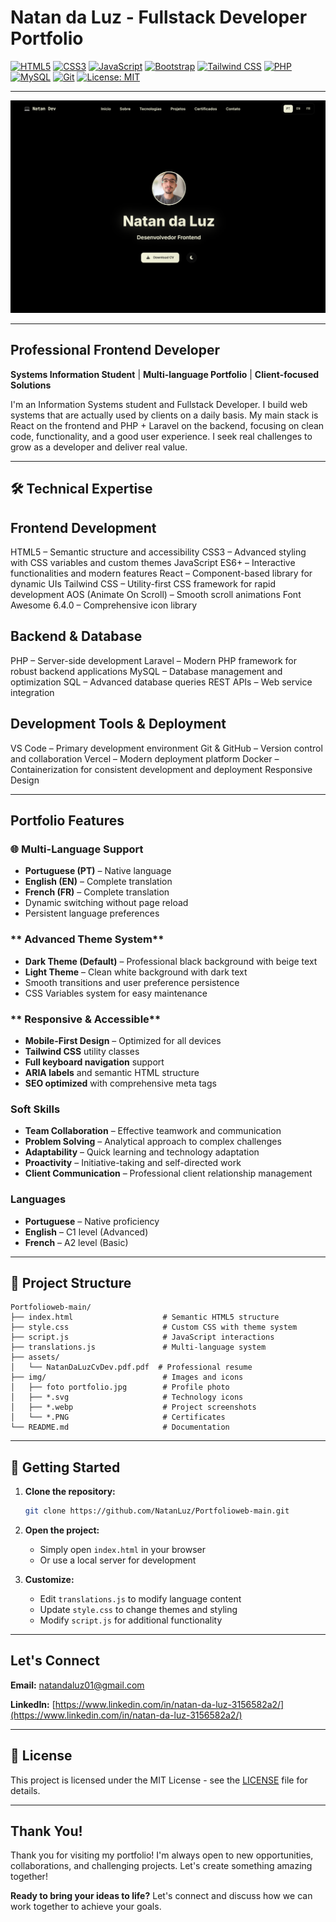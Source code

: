 # Natan da Luz - Fullstack Developer Portfolio

[![HTML5](https://img.shields.io/badge/HTML5-E34F26?style=flat&logo=html5&logoColor=white)]()
[![CSS3](https://img.shields.io/badge/CSS3-1572B6?style=flat&logo=css3&logoColor=white)]()
[![JavaScript](https://img.shields.io/badge/JavaScript-F7DF1E?style=flat&logo=javascript&logoColor=black)]()
[![Bootstrap](https://img.shields.io/badge/Bootstrap-7952B3?style=flat&logo=bootstrap&logoColor=white)]()
[![Tailwind CSS](https://img.shields.io/badge/Tailwind_CSS-38B2AC?style=flat&logo=tailwind-css&logoColor=white)]()
[![PHP](https://img.shields.io/badge/PHP-777BB4?style=flat&logo=php&logoColor=white)]()
[![MySQL](https://img.shields.io/badge/MySQL-005C84?style=flat&logo=mysql&logoColor=white)]()
[![Git](https://img.shields.io/badge/Git-F05032?style=flat&logo=git&logoColor=white)]()
[![License: MIT](https://img.shields.io/badge/License-MIT-yellow.svg)](LICENSE)

---

![Pré-visualização do Portfólio](img/preview.jpg)

---

##  **Professional Frontend Developer**

**Systems Information Student** | **Multi-language Portfolio** | **Client-focused Solutions**

I'm an Information Systems student and Fullstack Developer. I build web systems that are actually used by clients on a daily basis. My main stack is React on the frontend and PHP + Laravel on the backend, focusing on clean code, functionality, and a good user experience. I seek real challenges to grow as a developer and deliver real value.

---

## 🛠️ **Technical Expertise**

## Frontend Development
HTML5 – Semantic structure and accessibility
CSS3 – Advanced styling with CSS variables and custom themes
JavaScript ES6+ – Interactive functionalities and modern features
React – Component-based library for dynamic UIs
Tailwind CSS – Utility-first CSS framework for rapid development
AOS (Animate On Scroll) – Smooth scroll animations
Font Awesome 6.4.0 – Comprehensive icon library

## Backend & Database
PHP – Server-side development
Laravel – Modern PHP framework for robust backend applications
MySQL – Database management and optimization
SQL – Advanced database queries
REST APIs – Web service integration

## Development Tools & Deployment
VS Code – Primary development environment
Git & GitHub – Version control and collaboration
Vercel – Modern deployment platform
Docker – Containerization for consistent development and deployment
Responsive Design

---

##  **Portfolio Features**

### **🌐 Multi-Language Support**
- **Portuguese (PT)** – Native language
- **English (EN)** – Complete translation
- **French (FR)** – Complete translation
- Dynamic switching without page reload
- Persistent language preferences

### ** Advanced Theme System**
- **Dark Theme (Default)** – Professional black background with beige text
- **Light Theme** – Clean white background with dark text
- Smooth transitions and user preference persistence
- CSS Variables system for easy maintenance

### ** Responsive & Accessible**
- **Mobile-First Design** – Optimized for all devices
- **Tailwind CSS** utility classes
- **Full keyboard navigation** support
- **ARIA labels** and semantic HTML structure
- **SEO optimized** with comprehensive meta tags

### **Soft Skills**

- **Team Collaboration** – Effective teamwork and communication
- **Problem Solving** – Analytical approach to complex challenges
- **Adaptability** – Quick learning and technology adaptation
- **Proactivity** – Initiative-taking and self-directed work
- **Client Communication** – Professional client relationship management

### **Languages**

- **Portuguese** – Native proficiency
- **English** – C1 level (Advanced)
- **French** – A2 level (Basic)

---

## 📂 **Project Structure**

```
Portfolioweb-main/
├── index.html                    # Semantic HTML5 structure
├── style.css                     # Custom CSS with theme system
├── script.js                     # JavaScript interactions
├── translations.js               # Multi-language system
├── assets/
│   └── NatanDaLuzCvDev.pdf.pdf  # Professional resume
├── img/                          # Images and icons
│   ├── foto portfolio.jpg        # Profile photo
│   ├── *.svg                     # Technology icons
│   ├── *.webp                    # Project screenshots
│   └── *.PNG                     # Certificates
└── README.md                     # Documentation
```

---

## 🚀 **Getting Started**

1. **Clone the repository:**
   ```bash
   git clone https://github.com/NatanLuz/Portfolioweb-main.git
   ```

2. **Open the project:**
   - Simply open `index.html` in your browser
   - Or use a local server for development

3. **Customize:**
   - Edit `translations.js` to modify language content
   - Update `style.css` to change themes and styling
   - Modify `script.js` for additional functionality

---

##  **Let's Connect**

**Email:** [natandaluz01@gmail.com](mailto:natandaluz01@gmail.com)

**LinkedIn:** [https://www.linkedin.com/in/natan-da-luz-3156582a2/](https://www.linkedin.com/in/natan-da-luz-3156582a2/)

---

## 📄 **License**

This project is licensed under the MIT License - see the [LICENSE](LICENSE) file for details.

---

## Thank You!

Thank you for visiting my portfolio! I'm always open to new opportunities, collaborations, and challenging projects. Let's create something amazing together!

**Ready to bring your ideas to life?** Let's connect and discuss how we can work together to achieve your goals. 
